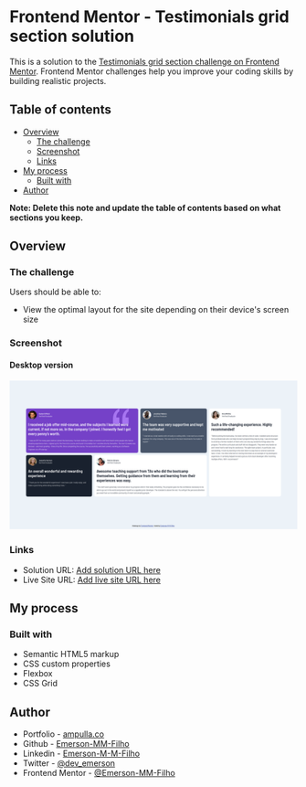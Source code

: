 # Frontend Mentor - Testimonials grid section solution

This is a solution to the [Testimonials grid section challenge on Frontend Mentor](https://www.frontendmentor.io/challenges/testimonials-grid-section-Nnw6J7Un7). Frontend Mentor challenges help you improve your coding skills by building realistic projects. 

## Table of contents

- [Overview](#overview)
  - [The challenge](#the-challenge)
  - [Screenshot](#screenshot)
  - [Links](#links)
- [My process](#my-process)
  - [Built with](#built-with)
- [Author](#author)

**Note: Delete this note and update the table of contents based on what sections you keep.**

## Overview

### The challenge

Users should be able to:

- View the optimal layout for the site depending on their device's screen size

### Screenshot
#### Desktop version
![Final Result Desktop](finalResult/finalResultDesktop.png)

### Links

- Solution URL: [Add solution URL here](https://github.com/Emerson-MM-Filho/Testimonials-grid-section)
- Live Site URL: [Add live site URL here](https://emerson-mm-filho.github.io/Testimonials-grid-section/)

## My process

### Built with

- Semantic HTML5 markup
- CSS custom properties
- Flexbox
- CSS Grid

## Author

- Portfolio - [ampulla.co](https://ampulla.co)
- Github - [Emerson-MM-Filho](https://github.com/Emerson-MM-Filho)
- Linkedin - [Emerson-M-M-Filho](https://www.linkedin.com/in/dev-emerson-filho/)
- Twitter - [@dev_emerson](https://twitter.com/dev_emerson)
- Frontend Mentor - [@Emerson-MM-Filho](https://www.frontendmentor.io/profile/Emerson-MM-Filho)
